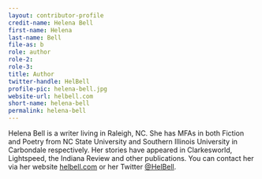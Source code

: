 ```yaml
---
layout: contributor-profile
credit-name: Helena Bell
first-name: Helena
last-name: Bell
file-as: b
role: author
role-2:
role-3:
title: Author
twitter-handle: HelBell
profile-pic: helena-bell.jpg
website-url: helbell.com
short-name: helena-bell
permalink: helena-bell
---
```


Helena Bell is a writer living in Raleigh, NC. She has MFAs in both Fiction and Poetry from NC State University and Southern Illinois University in Carbondale respectively. Her stories have appeared in Clarkesworld, Lightspeed, the Indiana Review and other publications. You can contact her via her website [helbell.com](http://www.helbell.com) or her Twitter [@HelBell](https://twitter.com/helbell).
